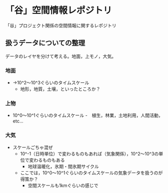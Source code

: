 # 「谷」空間情報レポジトリ

「谷」プロジェクト関係の空間情報に関するレポジトリ  

## 扱うデータについての整理

データのレイヤを分けて考える。地面，上モノ，大気。  

### 地面
- →10^2～10^3ぐらいのタイムスケール  
	- 地形，地質，土壌，といったところか？

### 上物
- 10^0～10^1ぐらいのタイムスケール
	-　植生，林業，土地利用，人間活動，etc...

### 大気
- スケールごちゃ混ぜ
	- 10^-1（日時単位）で変わるものもあれば（気象関係），10^2～10^3の単位で変わるものもある
		- 地球温暖化，氷期・間氷期サイクル
	- ここでは，10^0～10^1ぐらいのタイムスケールの気象データを扱うのが得策か？
		-  空間スケールも1kmぐらいの感じで


